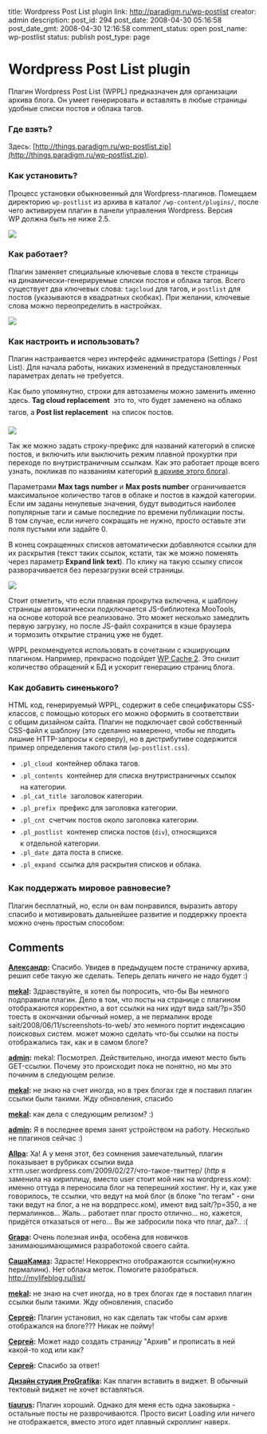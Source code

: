title: Wordpress Post List plugin
link: http://paradigm.ru/wp-postlist
creator: admin
description: 
post_id: 294
post_date: 2008-04-30 05:16:58
post_date_gmt: 2008-04-30 12:16:58
comment_status: open
post_name: wp-postlist
status: publish
post_type: page

# Wordpress Post List plugin

Плагин Wordpress Post List (WPPL) предназначен для организации архива блога. Он умеет генерировать и вставлять в любые страницы удобные списки постов и облака тагов.

### Где взять?

Здесь: [http://things.paradigm.ru/wp-postlist.zip](http://things.paradigm.ru/wp-postlist.zip).

### Как установить?

Процесс установки обыкновенный для Wordpress-плагинов. Помещаем директорию `wp-postlist` из архива в каталог `/wp-content/plugins/`, после чего активируем плагин в панели управления Wordpress. Версия WP должна быть не ниже 2.5.

![](/;-\)/2008/04/wp-postlist-activation.png)

### Как работает?

Плагин заменяет специальные ключевые слова в тексте страницы на динамически-генерируемые списки постов и облака тагов. Всего существует два ключевых слова: `tagcloud` для тагов, и `postlist` для постов (указываются в квадратных скобках). При желании, ключевые слова можно переопределить в настройках.

[![](/;-\)/2008/04/screenshot-2.png)](/archive)

### Как настроить и использовать?

Плагин настраивается через интерфейс администратора (Settings / Post List). Для начала работы, никаких изменений в предустановленных параметрах делать не требуется.

Как было упомянутно, строки для автозамены можно заменить именно здесь. **Tag cloud replacement**  это то, что будет заменено на облако тагов, а **Post list replacement**  на список постов.

![](/;-\)/2008/05/screenshot-1.png)

Так же можно задать строку-префикс для названий категорий в списке постов, и включить или выключить режим плавной прокуртки при переходе по внутристраничным ссылкам. Как это работает проще всего узнать, покликав по названиям категорий [в архиве этого блога](/archive)).

Параметрами **Max tags number** и **Max posts number** ограничивается максимальное количество тагов в облаке и постов в каждой категории. Если им заданы ненулевые значения, будут выводиться наиболее популярные таги и самые последние по времени публикации посты. В том случае, если ничего сокращать не нужно, просто оставьте эти поля пустыми или задайте 0.

В конец сокращенных списков автоматически добавляются ссылки для их раскрытия (текст таких ссылок, кстати, так же можно поменять через параметр **Expand link text**). По клику на такую ссылку список разворачивается без перезагрузки всей страницы.

![](/;-\)/2008/05/screenshot-3.png)

Стоит отметить, что если плавная прокрутка включена, к шаблону страницы автоматически подключается JS-библиотека MooTools, на основе которой все реализовано. Это может несколько замедлить первую загрузку, но после JS-файл сохранится в кэше браузера и тормозить открытие страниц уже не будет.

WPPL рекомендуется использовать в сочетании с кэширующим плагином. Например, прекрасно подойдет [WP Cache 2](http://b23.ru/paj). Это снизит количество обращений к БД и ускорит генерацию страниц блога.

### Как добавить синенького?

HTML код, генерируемый WPPL, содержит в себе спецификаторы CSS-классов, с помощью которых его можно оформить в соответствии с общим дизайном сайта. Плагин не подключает свой собственный CSS-файл к шаблону (это сделанно намеренно, чтобы не плодить лишние HTTP-запросы к серверу), но в дистрибутиве содержится пример определения такого стиля (`wp-postlist.css`).

  * `.pl_cloud`  контейнер облака тагов.
  * `.pl_contents`  контейнер для списка внутристраничных ссылок на категории.
  * `.pl_cat_title`  заголовок категории.
  * `.pl_prefix`  префикс для заголовка категории.
  * `.pl_cnt`  счетчик постов около заголовка категории.
  * `.pl_postlist`  контенер списка постов (`div`), относящихся к отдельной категории.
  * `.pl_date`  дата поста в списке.
  * `.pl_expand`  ссылка для раскрытия списков и облака.

### Как поддержать мировое равновесие?

Плагин бесплатный, но, если он вам понравился, выразить автору спасибо и мотивировать дальнейшее развитие и поддержку проекта можно очень простым способом:

## Comments

**[Александр](#637 "2008-04-30 09:04:38"):** Спасибо. Увидев в предыдущем посте страничку архива, решил себе такую же сделать. Теперь делать ничего не надо будет :)

**[mekal](#1094 "2008-06-18 11:42:46"):** Здравствуйте, я хотел бы попросить, что-бы Вы немного подправили плагин. Дело в том, что посты на странице с плагином отображаются корректно, а вот ссылки на них идут вида sait/?p=350 тоесть в окончании обычный номер, а не пермалинк вроде sait/2008/06/11/screenshots-to-web/ это немного портит индексацию поисковых систем. может можно сделать что-бы ссылки на посты отображались так, как и в самом блоге?

**[admin](#1117 "2008-06-21 23:55:37"):** mekal: Посмотрел. Действительно, иногда имеют место быть GET-ссылки. Почему это происходит пока не понятно, но мы это починим в следующем релизе.

**[mekal](#1118 "2008-06-21 23:57:33"):** не знаю на счет иногда, но в трех блогах где я поставил плагин ссылки были такими. Жду обновления, спасибо

**[mekal](#1382 "2008-07-18 22:06:36"):** как дела с следующим релизом? :)

**[admin](#1384 "2008-07-18 23:31:01"):** Я в последнее время занят устройством на работу. Несколько не плагинов сейчас :)

**[Allpa](#37540 "2009-09-03 02:13:39"):** Ха! А у меня этот, без сомнения замечательный, плагин показывает в рубриках ссылки вида хттп.user.wordpress.com/2009/02/27/что-такое-твиттер/ (_http_ я заменила на кириллицу, вместо user стоит мой ник на wordpress.ком): именно оттуда я переносила блог на теперешний хостинг. Ну и, как уже говорилось, те ссылки, что ведут на мой блог (в блоке "по тегам" - они таки ведут на блог, а не на вордпресс.ком), имеют вид sait/?p=350, а не пермалинков... Жаль... работает плаг просто отлично... но, кажется, придётся отказаться от него... Вы же забросили пока что плаг, да?.. :(

**[Grapa](#39571 "2009-11-05 13:54:36"):** Очень полезная инфа, особена для новичков занимаюшимающимися разработокой своего сайта.

**[СашаКамаз](#40025 "2009-11-17 09:49:21"):** Здрасте! Некорректно отображаются ссылки(нужно пермалинк). Нет облака меток. Помогите разобраться. http://mylifeblog.ru/list/

**[mekal](#42319 "2010-01-20 11:37:05"):** не знаю на счет иногда, но в трех блогах где я поставил плагин ссылки были такими. Жду обновления, спасибо

**[Сергей](#47570 "2010-09-22 21:14:05"):** Плагин установил, но как сделать так чтобы сам архив отображался на блоге??? Никак не пойму!

**[Сергей](#47571 "2010-09-22 21:16:13"):** Может надо создать страницу "Архив" и прописать в ней какой-то код или как?

**[Сергей](#47684 "2010-09-28 19:43:07"):** Спасибо за ответ!

**[Дизайн студия ProGrafika](#59548 "2011-10-13 12:06:52"):** Как плагин вставить в виджет. В обычный тектовый виджет не хочет вставляться.

**[tiaurus](#59755 "2011-10-20 23:43:53"):** Плагин хороший. Однако для меня есть одна заковырка - остальные посты не разврочиваются. Просто висит Loading или ничего не отображается, вместо этого идет плавный скроллинг наверх.

